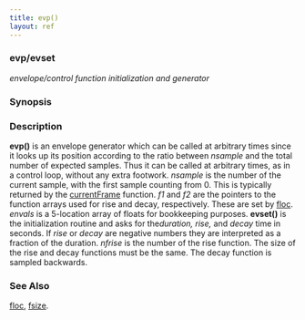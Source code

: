 ```yaml
---
title: evp()
layout: ref
---
```


### evp/evset

*envelope/control function initialization and generator*  
  

### Synopsis

### Description

**evp()** is an envelope generator which can be called at arbitrary
times since it looks up its position according to the ratio between
*nsample* and the total number of expected samples. Thus it can be
called at arbitrary times, as in a control loop, without any extra
footwork. *nsample* is the number of the current sample, with the first
sample counting from 0. This is typically returned by the
[currentFrame](Instrument.html#currentFrame) function. *f1* and *f2* are
the pointers to the function arrays used for rise and decay,
respectively. These are set by [floc](floc.html). *envals* is a
5-location array of floats for bookkeeping purposes. **evset()** is the
initialization routine and asks for the*duration, rise,* and *decay*
time in seconds. If *rise* or *decay* are negative numbers they are
interpreted as a fraction of the duration. *nfrise* is the number of the
rise function. The size of the rise and decay functions must be the
same. The decay function is sampled backwards.

### See Also

[floc](floc.html), [fsize](fsize.html).
